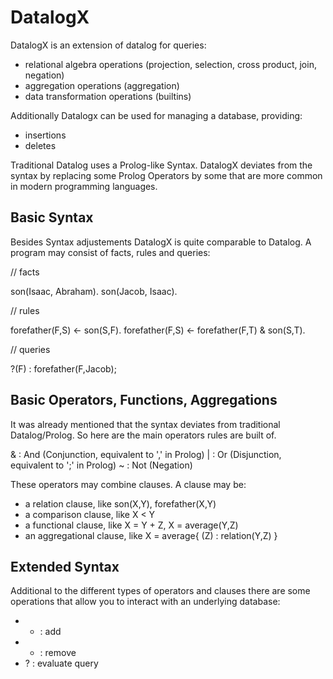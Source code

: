 DatalogX
========
DatalogX is an extension of datalog for queries:
- relational algebra operations (projection, selection, cross product, join, negation)
- aggregation operations (aggregation)
- data transformation operations (builtins)

Additionally Datalogx can be used for managing a database, providing: 
- insertions
- deletes

Traditional Datalog uses a Prolog-like Syntax. DatalogX deviates from the syntax by replacing some Prolog Operators by some that are more common in modern programming languages.

Basic Syntax
------------
Besides Syntax adjustements DatalogX is quite comparable to Datalog. A program may consist of facts, rules and queries:

// facts

son(Isaac, Abraham).
son(Jacob, Isaac).

// rules

forefather(F,S) <- son(S,F).
forefather(F,S) <- forefather(F,T) & son(S,T).

// queries

?(F) : forefather(F,Jacob);


Basic Operators, Functions, Aggregations
----------------------------------------
It was already mentioned that the syntax deviates from traditional Datalog/Prolog. So here are the main operators rules are built of.   

& : And (Conjunction, equivalent to ',' in Prolog)
| : Or (Disjunction, equivalent to ';' in Prolog)
~ : Not (Negation)

These operators may combine clauses. A clause may be:

* a relation clause, like son(X,Y), forefather(X,Y)
* a comparison clause, like X < Y
* a functional clause, like X = Y + Z, X = average(Y,Z)
* an aggregational clause, like X = average{ (Z) : relation(Y,Z) }


Extended Syntax
---------------
Additional to the different types of operators and clauses there are some operations that allow you to interact with an underlying database:

* + <fact or rule>: add <fact or rule>
* - <fact or rule>: remove <fact or rule>
* ? <query>: evaluate query  